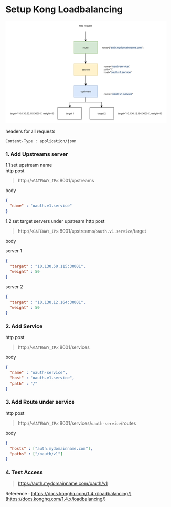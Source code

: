 # Setup Kong Loadbalancing 

![](kong-loadbalancing.png)

headers for all requests  
```
Content-Type : application/json  
```

### 1. Add Upstreams server

1.1 set upstream name  
http post  
> http://`<GATEWAY_IP>`:8001/upstreams  

body 
```json
{
  "name" : "oauth.v1.service"    
}
```

1.2 set target servers under upstream 
http post
> http://`<GATEWAY_IP>`:8001/upstreams/`oauth.v1.service`/target   

body  

server 1
```json
{
  "target" : "10.130.50.115:30001",
  "weight" : 50
}
```
server 2  
```json
{
  "target" : "10.130.12.164:30001",
  "weight" : 50
}
```

### 2. Add Service 
http post
> http://`<GATEWAY_IP>`:8001/services

body
```json
{
  "name" : "oauth-service",
  "host" : "oauth.v1.service",
  "path" : "/"
}
```

### 3. Add Route under service 
http post
> http://`<GATEWAY_IP>`:8001/services/`oauth-service`/routes

body
```json
{
  "hosts" : ["auth.mydomainname.com"],
  "paths" : ["/oauth/v1"]
}
```

### 4. Test Access

> https://auth.mydomainname.com/oauth/v1

Reference : [https://docs.konghq.com/1.4.x/loadbalancing/](https://docs.konghq.com/1.4.x/loadbalancing/)
